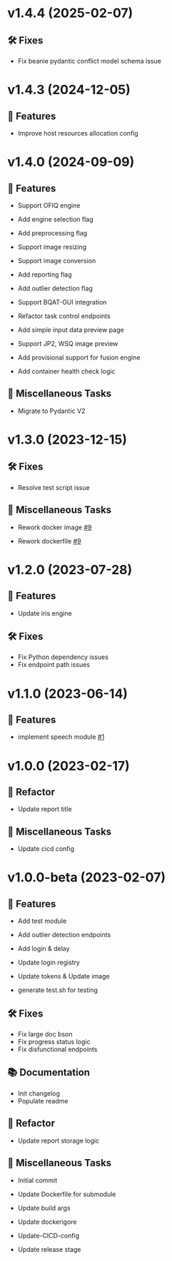 <a name="v1.4.4"></a>

# v1.4.4 (2025-02-07)

## 🛠️️ Fixes

- Fix beanie pydantic conflict model schema issue


<a name="v1.4.3"></a>

# v1.4.3 (2024-12-05)

## 🚀 Features

- Improve host resources allocation config


<a name="v1.4.0"></a>

# v1.4.0 (2024-09-09)

## 🚀 Features

- Support OFIQ engine

- Add engine selection flag

- Add preprocessing flag

- Support image resizing

- Support image conversion

- Add reporting flag

- Add outlier detection flag

- Support BQAT-GUI integration

- Refactor task control endpoints

- Add simple input data preview page

- Support JP2, WSQ image preview

- Add provisional support for fusion engine

- Add container health check logic

## 📎 Miscellaneous Tasks

- Migrate to Pydantic V2

<a name="v1.3.0"></a>

# v1.3.0 (2023-12-15)

## 🛠️️ Fixes
- Resolve test script issue

## 📎 Miscellaneous Tasks
- Rework docker image [#9](https://gitlab.com/biometix/products/biometric-quality-assessment-tool/bqat-api/-/issues/9)

- Rework dockerfile [#9](https://gitlab.com/biometix/products/biometric-quality-assessment-tool/bqat-api/-/issues/9)

<a name="v1.2.0"></a>

# v1.2.0 (2023-07-28)

## 🚀 Features

- Update iris engine

## 🛠️️ Fixes

- Fix Python dependency issues
- Fix endpoint path issues

<a name="v1.1.0"></a>

# v1.1.0 (2023-06-14)
## 🚀 Features

- implement speech module [#1](https://gitlab.com/biometix/products/biometric-quality-assessment-tool/bqat-api/-/issues/1)


<a name="v1.0.0"></a>

# v1.0.0 (2023-02-17)

## 🚧 Refactor

- Update report title

## 📎 Miscellaneous Tasks

- Update cicd config

<a name="v1.0.0-beta"></a>

# v1.0.0-beta (2023-02-07)

## 🚀 Features

- Add test module

- Add outlier detection endpoints

- Add login & delay

- Update login registry

- Update tokens & Update image

- generate test.sh for testing


## 🛠️️ Fixes

- Fix large doc bson
- Fix progress status logic
- Fix disfunctional endpoints


## 📚 Documentation

- Init changelog
- Populate readme

## 🚧 Refactor

- Update report storage logic


## 📎 Miscellaneous Tasks


- Initial commit

- Update Dockerfile for submodule

- Update build args

- Update dockerigore

- Update-CICD-config

- Update release stage


<!-- generated by Biometix -->
